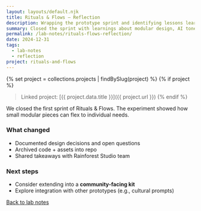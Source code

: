 ```yaml
---
layout: layouts/default.njk
title: Rituals & Flows — Reflection
description: Wrapping the prototype sprint and identifying lessons learned.
summary: Closed the sprint with learnings about modular design, AI tone, and accessibility tradeoffs.
permalink: /lab-notes/rituals-flows-reflection/
date: 2024-12-31
tags:
  - lab-notes
  - reflection
project: rituals-and-flows
---
```


{% set project = collections.projects | findBySlug(project) %}
{% if project %}

> Linked project: [{{ project.data.title }}]({{ project.url }})
> {% endif %}

We closed the first sprint of Rituals & Flows. The experiment showed how small modular pieces can flex to individual needs.

### What changed

- Documented design decisions and open questions
- Archived code + assets into repo
- Shared takeaways with Rainforest Studio team

### Next steps

- Consider extending into a **community-facing kit**
- Explore integration with other prototypes (e.g., cultural prompts)

[Back to lab notes](/lab-notes/)
